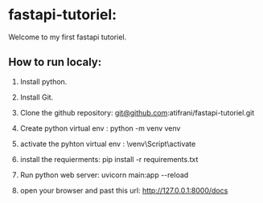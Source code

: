 # fastapi-tutoriel:  
Welcome to my first fastapi tutoriel.  

## How to run localy:
1. Install python.  

2. Install Git.

3. Clone the github repository: git@github.com:atifrani/fastapi-tutoriel.git  

4. Create python virtual env : python -m venv venv   

5. activate the pyhton virtual env : \venv\Script\activate

6. install the requierments: pip install -r requirements.txt  

7. Run python web server:  uvicorn main:app --reload  

8. open your browser and past this url:  http://127.0.0.1:8000/docs
